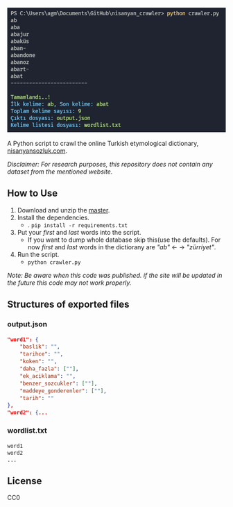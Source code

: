 ![screenshot](ss.png)

A Python script to crawl the online Turkish etymological dictionary, [nisanyansozluk.com](https://www.nisanyansozluk.com/).

_Disclaimer: For research purposes, this repository does not contain any dataset from the mentioned website._

## How to Use

1. Download and unzip the [master](../../archive/refs/heads/master.zip).
2. Install the dependencies.
    - . `pip install -r requirements.txt`
3. Put your _first_ and _last_ words into the script.
    - If you want to dump whole database skip this(use the defaults). For now _first_ and _last_ words in the dictiorany are _"ab"_ <- -> _"zürriyet"_.
4. Run the script.
    - `python crawler.py`

_Note: Be aware when this code was published. if the site will be updated in the future this code may not work properly._

## Structures of exported files

### output.json

```json
"word1": {
    "baslik": "",
    "tarihce": "",
    "koken": "",
    "daha_fazla": [""],
    "ek_aciklama": "",
    "benzer_sozcukler": [""],
    "maddeye_gonderenler": [""],
    "tarih": ""
},
"word2": {...
```

### wordlist.txt

```
word1
word2
...
```

## License

CC0
